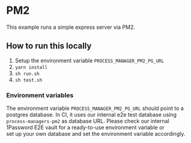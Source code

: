 # PM2

This example runs a simple express server via PM2.

## How to run this locally

1. Setup the environment variable `PROCESS_MANAGER_PM2_PG_URL`
2. `yarn install`
3. `sh run.sh`
4. `sh test.sh`

### Environment variables

The environment variable `PROCESS_MANAGER_PM2_PG_URL` should point to a postgres database.
In CI, it uses our internal e2e test database using `process-managers-pm2` as database URL.
Please check our internal 1Password E2E vault for a ready-to-use environment variable or  
set up your own database and set the environment variable accordingly.

